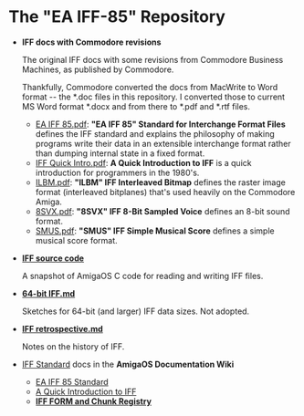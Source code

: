 The "EA IFF-85" Repository
==========================

*   **IFF docs with Commodore revisions**

    The original IFF docs with some revisions from Commodore Business Machines, as published by Commodore.

    Thankfully, Commodore converted the docs from MacWrite to Word format -- the *.doc files in this repository. I converted those to current MS Word format *.docx and from there to *.pdf and *.rtf files.

    * [EA IFF 85.pdf](http://1fish2.github.io/IFF/IFF%20docs%20with%20Commodore%20revisions/EA%20IFF%2085.pdf):  **"EA IFF 85" Standard for Interchange Format Files** defines the IFF standard and explains the philosophy of making programs write their data in an extensible interchange format rather than dumping internal state in a fixed format.
    * [IFF Quick Intro.pdf](http://1fish2.github.io/IFF/IFF%20docs%20with%20Commodore%20revisions/IFF%20Quick%20Intro.pdf): **A Quick Introduction to IFF** is a quick introduction for programmers in the 1980's.
    * [ILBM.pdf](http://1fish2.github.io/IFF/IFF%20docs%20with%20Commodore%20revisions/ILBM.pdf): **"ILBM" IFF Interleaved Bitmap** defines the raster image format (interleaved bitplanes) that's used heavily on the Commodore Amiga.
    * [8SVX.pdf](http://1fish2.github.io/IFF/IFF%20docs%20with%20Commodore%20revisions/8SVX.pdf): **"8SVX" IFF 8-Bit Sampled Voice** defines an 8-bit sound format.
    * [SMUS.pdf](http://1fish2.github.io/IFF/IFF%20docs%20with%20Commodore%20revisions/SMUS.pdf): **"SMUS" IFF Simple Musical Score** defines a simple musical score format.


*   [**IFF source code**](https://github.com/1fish2/IFF/tree/master/IFF%20source%20code)

    A snapshot of AmigaOS C code for reading and writing IFF files.

*   **[64-bit IFF.md](https://github.com/1fish2/IFF/blob/master/64-bit%20IFF.md)**

    Sketches for 64-bit (and larger) IFF data sizes. Not adopted.

*   **[IFF retrospective.md](https://github.com/1fish2/IFF/blob/master/IFF%20retrospective.md)**

    Notes on the history of IFF.

*   [IFF Standard](https://wiki.amigaos.net/wiki/IFF_Standard) docs in the **AmigaOS Documentation Wiki**
    * [EA IFF 85 Standard](https://wiki.amigaos.net/wiki/EA_IFF_85_Standard_for_Interchange_Format_Files)
    * [A Quick Introduction to IFF](https://wiki.amigaos.net/wiki/A_Quick_Introduction_to_IFF)
    * **[IFF FORM and Chunk Registry](https://wiki.amigaos.net/wiki/IFF_FORM_and_Chunk_Registry)**

